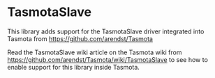 # TasmotaSlave

This library adds support for the TasmotaSlave driver integrated into Tasmota from https://github.com/arendst/Tasmota

Read the TasmotaSlave wiki article on the Tasmota wiki from https://github.com/arendst/Tasmota/wiki/TasmotaSlave to see how to enable support for this library inside Tasmota.
